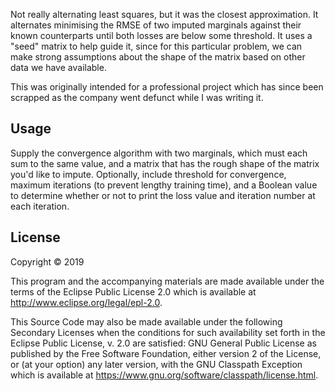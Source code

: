 Not really alternating least squares, but it was the closest approximation.  It alternates minimising the RMSE of two imputed marginals against their known counterparts until both losses are below some threshold.  It uses a "seed" matrix to help guide it, since for this particular problem, we can make strong assumptions about the shape of the matrix based on other data we have available.

This was originally intended for a professional project which has since been scrapped as the company went defunct while I was writing it.

## Usage

Supply the convergence algorithm with two marginals, which must each sum to the same value, and a matrix that has the rough shape of the matrix you'd like to impute.  Optionally, include threshold for convergence, maximum iterations (to prevent lengthy training time), and a Boolean value to determine whether or not to print the loss value and iteration number at each iteration.

## License

Copyright © 2019

This program and the accompanying materials are made available under the
terms of the Eclipse Public License 2.0 which is available at
http://www.eclipse.org/legal/epl-2.0.

This Source Code may also be made available under the following Secondary
Licenses when the conditions for such availability set forth in the Eclipse
Public License, v. 2.0 are satisfied: GNU General Public License as published by
the Free Software Foundation, either version 2 of the License, or (at your
option) any later version, with the GNU Classpath Exception which is available
at https://www.gnu.org/software/classpath/license.html.
